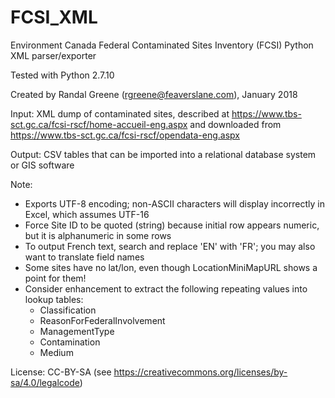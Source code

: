 # FCSI_XML
Environment Canada Federal Contaminated Sites Inventory (FCSI) Python XML parser/exporter

Tested with Python 2.7.10

Created by Randal Greene (rgreene@feaverslane.com), January 2018

Input: XML dump of contaminated sites, described at https://www.tbs-sct.gc.ca/fcsi-rscf/home-accueil-eng.aspx and downloaded from https://www.tbs-sct.gc.ca/fcsi-rscf/opendata-eng.aspx
       
Output: CSV tables that can be imported into a relational database system or GIS software

Note:
* Exports UTF-8 encoding; non-ASCII characters will display incorrectly in Excel, which assumes UTF-16
* Force Site ID to be quoted (string) because initial row appears numeric, but it is alphanumeric in some rows
* To output French text, search and replace 'EN' with 'FR'; you may also want to translate field names
* Some sites have no lat/lon, even though LocationMiniMapURL shows a point for them!
* Consider enhancement to extract the following repeating values into lookup tables:
    - Classification
    - ReasonForFederalInvolvement
    - ManagementType
    - Contamination
    - Medium

License: CC-BY-SA (see https://creativecommons.org/licenses/by-sa/4.0/legalcode)
